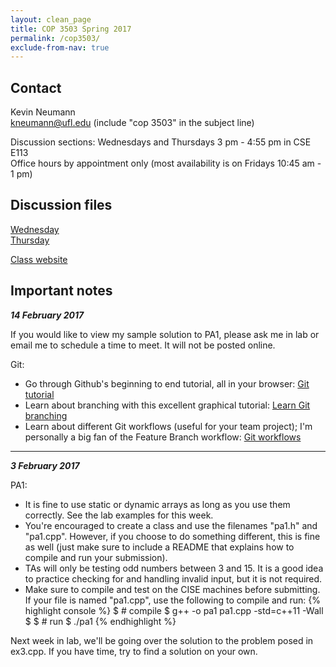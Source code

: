 ```yaml
---
layout: clean_page
title: COP 3503 Spring 2017
permalink: /cop3503/
exclude-from-nav: true
---
```


## Contact
Kevin Neumann  
[kneumann@ufl.edu](mailto:kneumann@ufl.edu) (include "cop 3503" in the subject line)  

Discussion sections: Wednesdays and Thursdays 3 pm - 4:55 pm in CSE E113  
Office hours by appointment only (most availability is on Fridays 10:45 am - 1 pm)

## Discussion files
[Wednesday](https://www.dropbox.com/sh/l9d2jpk750d47pi/AAByCLnkA9MckR7pkbW_VBuWa?dl=0)  
[Thursday](https://www.dropbox.com/sh/fmf567szkn5sepd/AADpK1UlfWJT5Deg7rmYTvjka?dl=0)  

[Class website](http://www.cise.ufl.edu/class/cop3503sp17/)  

## Important notes
***14 February 2017***  

If you would like to view my sample solution to PA1, please ask me in lab or email me to schedule a time to meet. It will not be posted online.  

Git:

* Go through Github's beginning to end tutorial, all in your browser: [Git tutorial](https://try.github.io/)  
* Learn about branching with this excellent graphical tutorial: [Learn Git branching](http://learngitbranching.js.org/)  
* Learn about different Git workflows (useful for your team project); I'm personally a big fan of the Feature Branch workflow: [Git workflows](https://www.atlassian.com/git/tutorials/comparing-workflows)  


---
***3 February 2017***  

PA1:

* It is fine to use static or dynamic arrays as long as you use them correctly. See the lab examples for this week.  
* You're encouraged to create a class and use the filenames "pa1.h" and "pa1.cpp". However, if you choose to do something different, this is fine as well (just make sure to include a README that explains how to compile and run your submission).  
* TAs will only be testing odd numbers between 3 and 15. It is a good idea to practice checking for and handling invalid input, but it is not required.  
* Make sure to compile and test on the CISE machines before submitting. If your file is named "pa1.cpp", use the following to compile and run:
{% highlight console %}
$ # compile
$ g++ -o pa1 pa1.cpp -std=c++11 -Wall
$ 
$ # run
$ ./pa1
{% endhighlight %}  

Next week in lab, we'll be going over the solution to the problem posed in ex3.cpp. If you have time, try to find a solution on your own.
